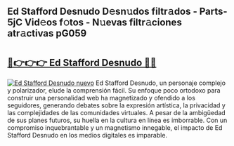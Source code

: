 ## Ed Stafford Desnudo D𝚎sn𝚞dos filtr𝚊dos - Parts-5jC Vid𝚎os f𝚘tos - N𝚞evas filtr𝚊ciones atr𝚊ctivas pG059

# <h2><a href="http://mb8704v.tromn.icu/?c=Ed+Stafford+Desnudo">🔗👉👉👉 Ed Stafford Desnudo 🔗🔗</a></h2>

[![Ed Stafford Desnudo nuevo](https://i.imgur.com/pEAQMta.gif)](http://mb8704v.tromn.icu/?c=Ed+Stafford+Desnudo)
Ed Stafford Desnudo, un personaje complejo y polarizador, elude la comprensión fácil. Su enfoque poco ortodoxo para construir una personalidad web ha magnetizado y ofendido a los seguidores, generando debates sobre la expresión artística, la privacidad y las complejidades de las comunidades virtuales. A pesar de la ambigüedad de sus planes futuros, su huella en la cultura en línea es imborrable. Con un compromiso inquebrantable y un magnetismo innegable, el impacto de Ed Stafford Desnudo en los medios digitales es imparable.
